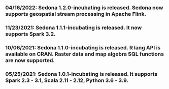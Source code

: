 ### 04/16/2022: Sedona 1.2.0-incubating is released. Sedona now supports geospatial stream processing in Apache Flink.
### 11/23/2021: Sedona 1.1.1-incubating is released. It now supports Spark 3.2.
### 10/06/2021: Sedona 1.1.0-incubating is released. R lang API is available on CRAN. Raster data and map algebra SQL functions are now supported.
### 05/25/2021: Sedona 1.0.1-incubating is released. It supports Spark 2.3 - 3.1, Scala 2.11 - 2.12, Python 3.6 - 3.9.